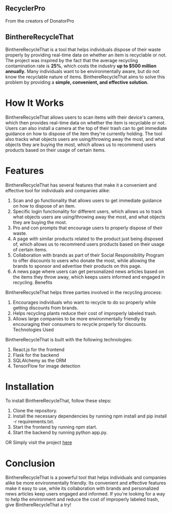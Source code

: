 ## RecyclerPro
From the creators of DonatorPro

## BinthereRecycleThat

BinthereRecycleThat is a tool that helps individuals dispose of their waste properly by providing real-time data on whether an item is recyclable or not. The project was inspired by the fact that the average recycling contamination rate is **25%**, which costs the industry **up to $500 million annually.** Many individuals want to be environmentally aware, but do not know the recyclable nature of items. BinthereRecycleThat aims to solve this problem by providing a __simple, convenient, and effective solution.__

# How It Works

BinthereRecycleThat allows users to scan items with their device's camera, which then provides real-time data on whether the item is recyclable or not. Users can also install a camera at the top of their trash can to get immediate guidance on how to dispose of the item they're currently holding. The tool also tracks what objects users are using/throwing away the most, and what objects they are buying the most, which allows us to recommend users products based on their usage of certain items.

# Features

BinthereRecycleThat has several features that make it a convenient and effective tool for individuals and companies alike:

1. Scan and go functionality that allows users to get immediate guidance on how to dispose of an item.
2. Specific login functionality for different users, which allows us to track what objects users are using/throwing away the most, and what objects they are buying the most.
3. Pro and con prompts that encourage users to properly dispose of their waste.
4. A page with similar products related to the product just being disposed of, which allows us to recommend users products based on their usage of certain items.
5. Collaboration with brands as part of their Social Responsibility Program to offer discounts to users who donate the most, while allowing the brands to sponsor and advertise their products on this page.
6. A news page where users can get personalized news articles based on the items they throw away, which keeps users informed and engaged in recycling.
Benefits

BinthereRecycleThat helps three parties involved in the recycling process:

1. Encourages individuals who want to recycle to do so properly while getting discounts from brands.
2. Helps recycling plants reduce their cost of improperly labeled trash.
3. Allows large companies to be more environmentally friendly by encouraging their consumers to recycle properly for discounts.
Technologies Used

BinthereRecycleThat is built with the following technologies:

1. React.js for the frontend
2. Flask for the backend
3. SQLAlchemy as the ORM
4. TensorFlow for image detection

# Installation

To install BinthereRecycleThat, follow these steps:

1. Clone the repository.
2. Install the necessary dependencies by running npm install and pip install -r requirements.txt.
3. Start the frontend by running npm start.
4. Start the backend by running python app.py.

OR
Simply visit the project [here](https://shehryarusman.github.io/login)

# Conclusion

BinthereRecycleThat is a powerful tool that helps individuals and companies alike be more environmentally friendly. Its convenient and effective features make it easy to use, while its collaboration with brands and personalized news articles keep users engaged and informed. If you're looking for a way to help the environment and reduce the cost of improperly labeled trash, give BinthereRecycleThat a try!
